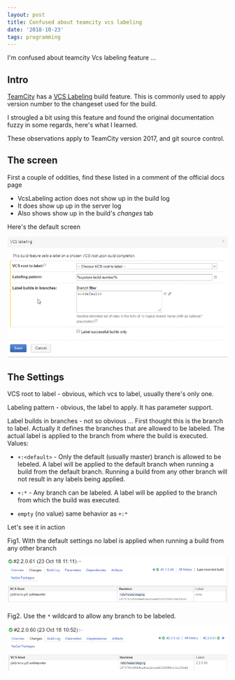```yaml
---
layout: post
title: Confused about teamcity vcs labeling
date: '2018-10-23'
tags: programming
---
```


I'm confused about teamcity Vcs labeling feature ...

## Intro 

[TeamCity](https://www.jetbrains.com/teamcity/) has a [VCS Labeling](https://confluence.jetbrains.com/display/TCD18/VCS+Labeling) build feature. This is commonly used to apply version number to the changeset used for the build. 


I strougled a bit using this feature and found the original documentation fuzzy in some regards, here's what I learned.


These observations apply to TeamCity version 2017, and git source control.


## The screen 

First a couple of oddities, find these listed in a comment of the official docs page

- VcsLabeling action does not show up in the build log 
- It does show up up in the server log 
- Also shows show up in the build's *changes* tab 


Here's the default screen

![placeholder](/public/teamcity/vcs-labeling.png "teamcity vcslabeling")


## The Settings

VCS root to label - obvious, which vcs to label, usually there's only one.

Labeling pattern - obvious, the label to apply. It has parameter support.

Label builds in branches - not so obvious ... First thought this is the branch to label. Actually it defines the branches that are allowed to be labeled. The actual label is applied to the branch from where the build is executed. Values:

 - `+:<default>` - Only the default (usually master) branch is allowed to be lebeled. A label will be applied to the default branch when running a build from the default branch. Running a build from any other branch will not result in any labels being applied.

 - `+:*` - Any branch can be labeled. A label will be applied to the branch from which the build was executed.

 - `empty` (no value) same behavior as `+:*`


Let's see it in action 

Fig1. With the default settings no label is applied when running a build from any other branch

![placeholder](/public/teamcity/vcs-labeling-b.png "teamcity vcslabeling not ok")

Fig2. Use the `*` wildcard to allow any branch to be labeled.

![placeholder](/public/teamcity/vcs-labeling-a.png "teamcity vcslabeling ok")

